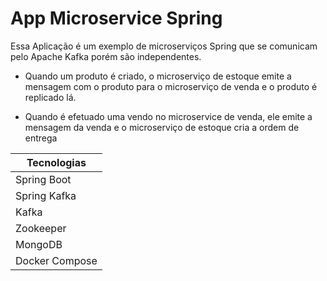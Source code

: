 # App Microservice Spring


Essa Aplicação é um exemplo de microserviços Spring que se comunicam pelo Apache Kafka porém são independentes.

- Quando um produto é criado, o microserviço de estoque emite a mensagem com o produto para o microserviço de venda e o produto é replicado lá.

- Quando é efetuado uma vendo no microservice de venda, ele emite a mensagem da venda e o microserviço de estoque cria a ordem de entrega



|Tecnologias|
| ------ |
|Spring Boot|
|Spring Kafka|
|Kafka|
|Zookeeper|
|MongoDB|
|Docker Compose|
